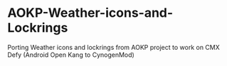 AOKP-Weather-icons-and-Lockrings
================================

Porting Weather icons and lockrings from AOKP project to work on CMX Defy (Android Open Kang to CynogenMod)